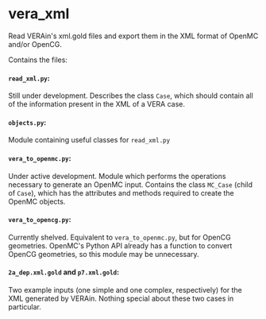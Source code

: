 # vera_xml
Read VERAin's xml.gold files and export them in the XML format of OpenMC and/or OpenCG.

Contains the files:

#### `read_xml.py`:
Still under development. Describes the class `Case`, which should contain all of the information present in the XML of a VERA case.

#### `objects.py`:
Module containing useful classes for `read_xml.py`

#### `vera_to_openmc.py`:
Under active development. Module which performs the operations necessary to generate an OpenMC input. Contains the class `MC_Case` (child of `Case`), which has the attributes and methods required to create the OpenMC objects.

#### `vera_to_opencg.py`:
Currently shelved. Equivalent to `vera_to_openmc.py`, but for OpenCG geometries. OpenMC's Python API already has a function to convert OpenCG geometries, so this module may be unnecessary.


#### `2a_dep.xml.gold` and `p7.xml.gold`:
Two example inputs (one simple and one complex, respectively) for the XML generated by VERAin. Nothing special about these two cases in particular.
